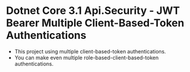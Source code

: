 # Dotnet Core 3.1 Api.Security - JWT Bearer Multiple Client-Based-Token Authentications
- This project using multiple client-based-token authentications.
- You can make even multiple role-based-client-based-token authentications.
